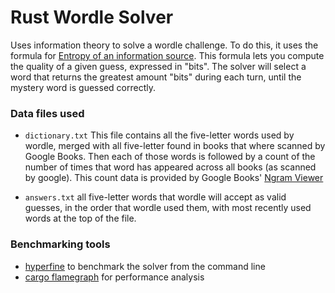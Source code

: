 # Rust Wordle Solver
Uses information theory to solve a wordle challenge. To do this, it uses the formula for
[Entropy of an information source](https://en.wikipedia.org/wiki/Information_theory#Entropy_of_an_information_source).
This formula lets you compute the quality of a given guess, expressed in "bits".
The solver will select a word that returns the greatest amount "bits" during each turn, until the mystery word 
is guessed correctly.


### Data files used
- `dictionary.txt` This file contains all the five-letter words used by wordle, merged with
all five-letter found in books that where scanned by Google Books. Then each of those words is followed by a count of 
the number of times that word has appeared across all books (as scanned by google). 
This count data is provided by Google Books' [Ngram Viewer](https://storage.googleapis.com/books/ngrams/books/datasetsv3.html)

- `answers.txt` all five-letter words that wordle will accept as valid guesses, in the order that wordle used them,
with most recently used words at the top of the file.

### Benchmarking tools
- [hyperfine](https://crates.io/crates/hyperfine) to benchmark the solver from the command line
- [cargo flamegraph]() for performance analysis 